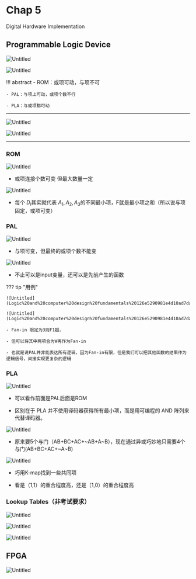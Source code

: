 # Chap 5
Digital Hardware Implementation

## Programmable Logic Device

![Untitled](Logic%20and%20computer%20design%20fundamentals%20126e5290981e4d10ad7dab4e845bdd25/Untitled%20192.png)

![Untitled](Logic%20and%20computer%20design%20fundamentals%20126e5290981e4d10ad7dab4e845bdd25/Untitled%20193.png)

!!! abstract 
    - ROM：或项可动，与项不可

    - PAL：与项上可动，或项个数不行

    - PLA：与或项都可动

---

![Untitled](Logic%20and%20computer%20design%20fundamentals%20126e5290981e4d10ad7dab4e845bdd25/Untitled%20194.png)

![Untitled](Logic%20and%20computer%20design%20fundamentals%20126e5290981e4d10ad7dab4e845bdd25/Untitled%20195.png)

---

### ROM

![Untitled](Logic%20and%20computer%20design%20fundamentals%20126e5290981e4d10ad7dab4e845bdd25/Untitled%20196.png)

- 或项连接个数可变 但最大数量一定

![Untitled](Logic%20and%20computer%20design%20fundamentals%20126e5290981e4d10ad7dab4e845bdd25/Untitled%20197.png)

- 每个 $D_i$其实就代表 $A_1,A_2,A_3$的不同最小项，F就是最小项之和（所以说与项固定，或项可变）

### PAL

![Untitled](Logic%20and%20computer%20design%20fundamentals%20126e5290981e4d10ad7dab4e845bdd25/Untitled%20198.png)

- 与项可变，但最终的或项个数不能变

![Untitled](Logic%20and%20computer%20design%20fundamentals%20126e5290981e4d10ad7dab4e845bdd25/Untitled%20199.png)

- 不止可以是input变量，还可以是先前产生的函数

??? tip "用例"

    ![Untitled](Logic%20and%20computer%20design%20fundamentals%20126e5290981e4d10ad7dab4e845bdd25/Untitled%20200.png)

    ![Untitled](Logic%20and%20computer%20design%20fundamentals%20126e5290981e4d10ad7dab4e845bdd25/Untitled%20201.png)

    - Fan-in 限定为3则F1超，

    - 但可以将其中两项合为W再作为Fan-in

    - 也就是说PAL并非能表达所有逻辑，因为Fan-in有限，但是我们可以把其他函数的结果作为逻辑信号，间接实现更复杂的逻辑

### PLA

![Untitled](Logic%20and%20computer%20design%20fundamentals%20126e5290981e4d10ad7dab4e845bdd25/Untitled%20202.png)

- 可以看作前面是PAL后面是ROM

- 区别在于 PLA 并不使用译码器获得所有最小项，而是用可编程的 AND 阵列来代替译码器。

![Untitled](Logic%20and%20computer%20design%20fundamentals%20126e5290981e4d10ad7dab4e845bdd25/Untitled%20203.png)

- 原来要5个与门（AB+BC+AC+~AB+A~B），现在通过异或巧妙地只需要4个与门(AB+BC+AC+~A~B)

![Untitled](Logic%20and%20computer%20design%20fundamentals%20126e5290981e4d10ad7dab4e845bdd25/Untitled%20204.png)

- 巧用K-map找到一些共同项

- 看是（1,1）的重合程度高，还是（1,0）的重合程度高

### Lookup Tables（非考试要求）

![Untitled](Logic%20and%20computer%20design%20fundamentals%20126e5290981e4d10ad7dab4e845bdd25/Untitled%20205.png)

![Untitled](Logic%20and%20computer%20design%20fundamentals%20126e5290981e4d10ad7dab4e845bdd25/Untitled%20206.png)

![Untitled](Logic%20and%20computer%20design%20fundamentals%20126e5290981e4d10ad7dab4e845bdd25/Untitled%20207.png)

## FPGA

![Untitled](Logic%20and%20computer%20design%20fundamentals%20126e5290981e4d10ad7dab4e845bdd25/Untitled%20208.png)
